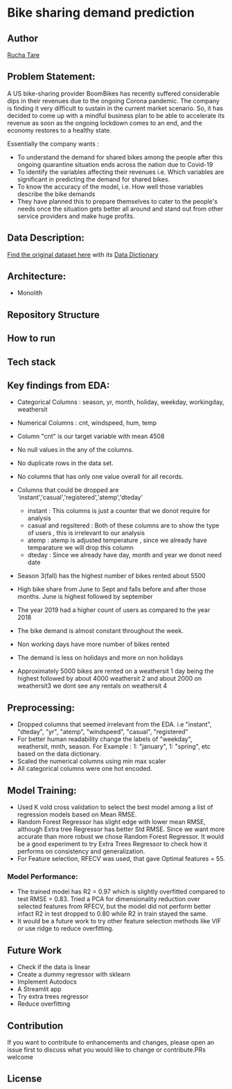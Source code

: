 # Bike sharing demand prediction
## Author
[Rucha Tare](www.linkedin.com/in/ruchastare)

## Problem Statement:

A US bike-sharing provider BoomBikes has recently suffered considerable dips in their revenues due to the ongoing Corona pandemic. The company is finding it very difficult to sustain in the current market scenario. So, it has decided to come up with a mindful business plan to be able to accelerate its revenue as soon as the ongoing lockdown comes to an end, and the economy restores to a healthy state.

Essentially the company wants :

- To understand the demand for shared bikes among the people after this ongoing quarantine situation ends across the nation due to Covid-19
- To identify the variables affecting their revenues i.e. Which variables are significant in predicting the demand for shared bikes.
- To know the accuracy of the model, i.e. How well those variables describe the bike demands
- They have planned this to prepare themselves to cater to the people's needs once the situation gets better all around and stand out from other service providers and make huge profits.

## Data Description:

[Find the original dataset here](https://archive.ics.uci.edu/dataset/275/bike+sharing+dataset) with its [Data Dictionary](data/data%20_dictionary.txt)

## Architecture:
- Monolith
## Repository Structure
## How to run
## Tech stack


## Key findings from EDA:
- Categorical Columns : season, yr, month, holiday, weekday, workingday, weathersit
- Numerical Columns : cnt, windspeed, hum, temp
- Column "cnt" is our target variable with mean 4508
- No null values in the any of the columns.
- No duplicate rows in the data set.
- No columns that has only one value overall for all records.
- Columns that could be dropped are 'instant','casual','registered','atemp','dteday'
    - instant : This columns is just a counter that we donot require for analysis
    - casual and regsitered : Both of these columns are to show the type of users , this is irrelevant to our analysis
    - atemp : atemp is adjusted temperature , since we already have temparature we will drop this column
    - dteday : Since we already have day, month and year we donot need date

- Season 3(fall) has the highest number of bikes rented about 5500
- High bike share from June to Sept and falls before and after those months. June is highest followed by september
- The year 2019 had a higher count of users as compared to the year 2018
- The bike demand is almost constant throughout the week.
- Non working days have more number of bikes rented
- The demand is less on holidays and more on non holidays
- Approximately 5000 bikes are rented on a weathersit 1 day being the highest followed by about 4000 weathersit 2 and about 2000 on weathersit3 we dont see any rentals on weathersit 4

## Preprocessing:
 - Dropped columns that seemed irrelevant from the EDA. i.e "instant", "dteday", "yr", "atemp", "windspeed", "casual", "registered"
 - For better human readability change the labels of "weekday", weathersit, mnth, season. For Example :   1: "january",   1: "spring", etc based on the data dictionary.
 - Scaled the numerical columns using min max scaler
 - All categorical columns were one hot encoded.

## Model Training:
- Used K vold cross validation to select the best model among a list of regression models based on Mean RMSE.
- Random Forest Regressor has slight edge with lower mean RMSE, although Extra tree Regressor has better Std RMSE. Since we want more accurate than more robust we chose Random Forest Regressor. It would be a good experiment to try Extra Trees Regressor to check how it performs on consistency and generalization.
- For Feature selection, RFECV was used, that gave Optimal features = 55.

### Model Performance:
- The trained model has R2 = 0.97 which is slightly overfitted compared to test RMSE = 0.83. Tried a PCA for dimensionality reduction over selected features from RFECV, but the model did not perform better infact R2 in test dropped to 0.80 while R2 in train stayed the same.
- It would be a future work to try other feature selection methods like VIF or use ridge to reduce overfitting.

## Future Work
- Check if the data is linear
- Create a dummy regressor with sklearn
- Implement Autodocs
- A Streamlit app
- Try extra trees regressor
- Reduce overfitting
## Contribution
If you want to contribute to enhancements and changes, please open an issue first to discuss what you would like to change or contribute.PRs welcome
## License

